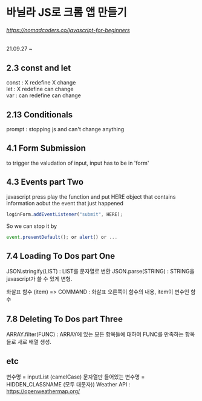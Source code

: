 # 바닐라 JS로 크롬 앱 만들기
###### https://nomadcoders.co/javascript-for-beginners

21.09.27 ~

## 2.3 const and let
const : X redefine X change  
let : X redefine can change  
var : can redefine can change  

## 2.13 Conditionals
prompt : stopping js and can't change anything

## 4.1 Form Submission
to trigger the valudation of input, input has to be in 'form'

## 4.3 Events part Two
javascript press play the function and put HERE object that contains information aobut the event that just happened
```javascript
loginForm.addEventListener("submit", HERE);
```
So we can stop it by 
```javascript
event.preventDefault(); or alert() or ...
```

## 7.4 Loading To Dos part One
JSON.stringify(LIST) : LIST를 문자열로 변환
JSON.parse(STRING) : STRING을 javascript가 쓸 수 있게 변형.

화살표 함수
(item) => COMMAND : 화살표 오른쪽이 함수의 내용, item이 변수인 함수

## 7.8 Deleting To Dos part Three
ARRAY.filter(FUNC) : ARRAY에 있는 모든 항목들에 대하여 FUNC를 만족하는 항목들로 새로 배열 생성.

## etc
변수명 = inputList (camelCase)
문자열만 들어있는 변수명 = HIDDEN_CLASSNAME (모두 대문자))
Weather API : https://openweathermap.org/
